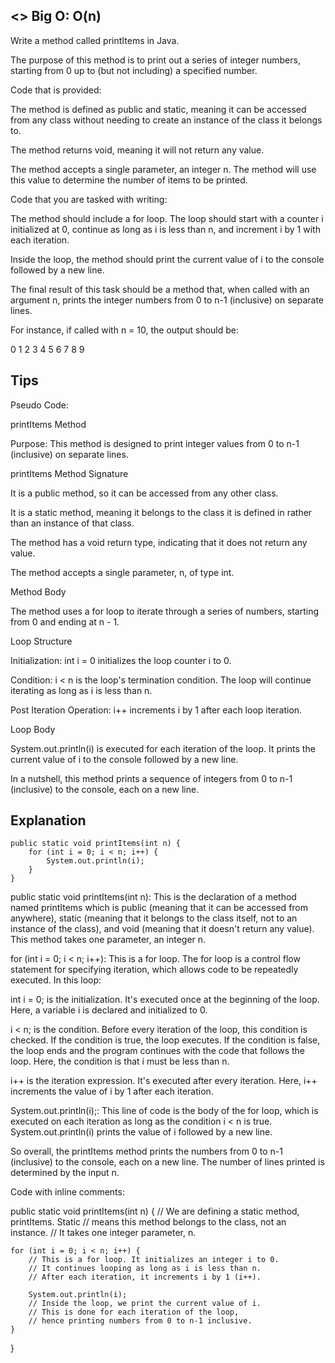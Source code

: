 ## <> Big O: O(n)
Write a method called printItems in Java.

The purpose of this method is to print out a series of integer numbers, starting from 0 up to (but not including) a specified number.

Code that is provided:

The method is defined as public and static, meaning it can be accessed from any class without needing to create an instance of the class it belongs to.

The method  returns void, meaning it will not return any value.

The method accepts a single parameter, an integer n. The method will use this value to determine the number of items to be printed.



Code that you are tasked with writing:

The method should include a for loop. The loop should start with a counter i initialized at 0, continue as long as i is less than n, and increment i by 1 with each iteration.

Inside the loop, the method should print the current value of i to the console followed by a new line.



The final result of this task should be a method that, when called with an argument n, prints the integer numbers from 0 to n-1 (inclusive) on separate lines.

For instance, if called with n = 10, the output should be:

0
1
2
3
4
5
6
7
8
9

## Tips

Pseudo Code:

printItems Method

Purpose: This method is designed to print integer values from 0 to n-1 (inclusive) on separate lines.

printItems Method Signature

It is a public method, so it can be accessed from any other class.

It is a static method, meaning it belongs to the class it is defined in rather than an instance of that class.

The method has a void return type, indicating that it does not return any value.

The method accepts a single parameter, n, of type int.

Method Body

The method uses a for loop to iterate through a series of numbers, starting from 0 and ending at n - 1.

Loop Structure

Initialization: int i = 0 initializes the loop counter i to 0.

Condition: i < n is the loop's termination condition. The loop will continue iterating as long as i is less than n.

Post Iteration Operation: i++ increments i by 1 after each loop iteration.

Loop Body

System.out.println(i) is executed for each iteration of the loop. It prints the current value of i to the console followed by a new line.

In a nutshell, this method prints a sequence of integers from 0 to n-1 (inclusive) to the console, each on a new line.

## Explanation

    public static void printItems(int n) {
        for (int i = 0; i < n; i++) {
            System.out.println(i);
        }
    }




public static void printItems(int n): This is the declaration of a method named printItems which is public (meaning that it can be accessed from anywhere), static (meaning that it belongs to the class itself, not to an instance of the class), and void (meaning that it doesn't return any value). This method takes one parameter, an integer n.

for (int i = 0; i < n; i++): This is a for loop. The for loop is a control flow statement for specifying iteration, which allows code to be repeatedly executed. In this loop:

int i = 0; is the initialization. It's executed once at the beginning of the loop. Here, a variable i is declared and initialized to 0.

i < n; is the condition. Before every iteration of the loop, this condition is checked. If the condition is true, the loop executes. If the condition is false, the loop ends and the program continues with the code that follows the loop. Here, the condition is that i must be less than n.

i++ is the iteration expression. It's executed after every iteration. Here, i++ increments the value of i by 1 after each iteration.

System.out.println(i);: This line of code is the body of the for loop, which is executed on each iteration as long as the condition i < n is true. System.out.println(i) prints the value of i followed by a new line.

So overall, the printItems method prints the numbers from 0 to n-1 (inclusive) to the console, each on a new line. The number of lines printed is determined by the input n.





Code with inline comments:



public static void printItems(int n) {
// We are defining a static method, printItems. Static
// means this method belongs to the class, not an instance.
// It takes one integer parameter, n.

    for (int i = 0; i < n; i++) {
        // This is a for loop. It initializes an integer i to 0.
        // It continues looping as long as i is less than n.
        // After each iteration, it increments i by 1 (i++).
 
        System.out.println(i);
        // Inside the loop, we print the current value of i.
        // This is done for each iteration of the loop,
        // hence printing numbers from 0 to n-1 inclusive.
    }
}